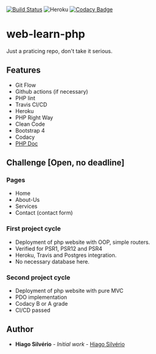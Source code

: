 [![Build Status](https://travis-ci.com/hiagosilverio/web-learn-php.svg?branch=master)](https://travis-ci.com/hiagosilverio/web-learn-php)
![Heroku](https://heroku-badge.herokuapp.com/?app=php-learn-website)
[![Codacy Badge](https://app.codacy.com/project/badge/Grade/174c2bd105084c9cbb802b7f61fbec59)](https://www.codacy.com/manual/hiago.silverioest/web-learn-php?utm_source=github.com&amp;utm_medium=referral&amp;utm_content=hiagosilverio/web-learn-php&amp;utm_campaign=Badge_Grade)
# web-learn-php
Just a praticing repo, don't take it serious.

## Features
- Git Flow
- Github actions (if necessary)
- PHP lint
- Travis CI/CD
- Heroku
- PHP Right Way
- Clean Code
- Bootstrap 4
- Codacy 
- [PHP Doc](https://github.com/phpDocumentor/fig-standards/blob/master/proposed/phpdoc.md)

## Challenge [Open, no deadline]
### Pages
- Home
- About-Us
- Services
- Contact (contact form)
### First project cycle
- Deployment of php website with OOP, simple routers.
- Verified for PSR1, PSR12 and PSR4
- Heroku, Travis and Postgres integration.
- No necessary database here.
### Second project cycle 
- Deployment of php website with pure MVC
- PDO implementation
- Codacy B or A grade
- CI/CD passed


## Author

*   **Hiago Silvério** - *Initial work* - [Hiago Silvério](https://github.com/hiagosilverio)

